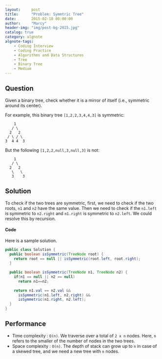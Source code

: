 ```yaml
---
layout:     post
title:      "Problem: Symmtric Tree"
date:       2015-02-18 00:00:00
author:     "Marcy"
header-img: "img/post-bg-2015.jpg"
catalog: true
category: algnote
algnote-tags:
    - Coding Interview
    - Coding Practice
    - Algorithms and Data Structures
    - Tree
    - Binary Tree
    - Medium
---
```


## Question

Given a binary tree, check whether it is a mirror of itself (i.e., symmetric around its center).

For example, this binary tree `[1,2,2,3,4,4,3]` is symmetric:

```
    1
   / \
  2   2
 / \ / \
3  4 4  3
```

But the following `[1,2,2,null,3,null,3]` is not:

```
    1
   / \
  2   2
   \   \
   3    3
```

## Solution

To check if the two trees are symmetric, first, we need to check if the two roots, `n1` and `n2` have the same value. Then we need to check if the `n1.left` is symmetric to `n2.right` and `n1.right` is symmetric to `n2.left`. We could resolve this by recursion.

#### Code

Here is a sample solution.

```java
public class Solution {
  public boolean isSymmetric(TreeNode root) {
    return root == null || isSymmetric(root.left, root.right);
  }
  
  public boolean isSymmetric(TreeNode n1, TreeNode n2) {
    if(n1 == null || n2 == null)
      return n1==n2;
    
    return n1.val == n2.val &&
      isSymmetric(n1.left, n2.right) && 
      isSymmetric(n1.right, n2.left);
  }
}
```

## Performance
- Time complexity : `O(n)`. We traverse over a total of `2 x n` nodes. Here, `n` refers to the smaller of the number of nodes in the two trees.
- Space complexity : `O(n)`. The depth of stack can grow up to `n` in case of a skewed tree, and we need a new tree with `n` nodes.
